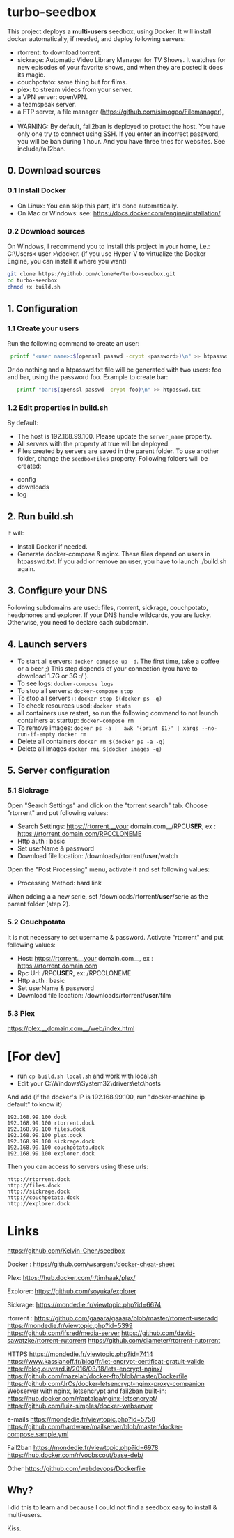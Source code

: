 # turbo-seedbox

This project deploys a **multi-users** seedbox, using Docker. It will install docker automatically, if needed, and deploy following servers:
- rtorrent: to download torrent.
- sickrage: Automatic Video Library Manager for TV Shows. It watches for new episodes of your favorite shows, and when they are posted it does its magic.
- couchpotato: same thing but for films.
- plex: to stream videos from your server.
- a VPN server: openVPN.
- a teamspeak server.
- a FTP server, a file manager (https://github.com/simogeo/Filemanager), ...
- WARNING: By default, fail2ban is deployed to protect the host. You have only one try to connect using SSH. If you enter an incorrect password, you will be ban during 1 hour. And you have three tries for websites. See include/fail2ban.


## 0. Download sources
### 0.1 Install Docker
- On Linux:
You can skip this part, it's done automatically.
- On Mac or Windows:
see: https://docs.docker.com/engine/installation/

### 0.2 Download sources
On Windows, I recommend you to install this project in your home, i.e.: C:\Users\< user >\docker. (if you use Hyper-V to virtualize the Docker Engine, you can install it where you want)
```bash
git clone https://github.com/cloneMe/turbo-seedbox.git
cd turbo-seedbox
chmod +x build.sh
```

## 1. Configuration
### 1.1 Create your users
Run the following command to create an user:
```bash
 printf "<user name>:$(openssl passwd -crypt <password>)\n" >> htpasswd.txt
```
Or do nothing and a htpasswd.txt file will be generated with two users: foo and bar, using the password foo.
Example to create bar:
```bash
   printf "bar:$(openssl passwd -crypt foo)\n" >> htpasswd.txt
```

### 1.2 Edit properties in build.sh
By default:
- The host is 192.168.99.100. Please update the `server_name` property.
- All servers with the property at true will be deployed.
- Files created by servers are saved in the parent folder. To use another folder, change the `seedboxFiles` property. Following folders will be created:
 * config
 * downloads
 * log


## 2. Run build.sh
It will:
- Install Docker if needed.
- Generate docker-compose & nginx. These files depend on users in htpasswd.txt. If you add or remove an user, you have to launch ./build.sh again.


## 3. Configure your DNS
Following subdomains are used: files, rtorrent, sickrage, couchpotato, headphones and explorer.
If your DNS handle wildcards, you are lucky.
Otherwise, you need to declare each subdomain.

## 4. Launch servers

* To start all servers: `docker-compose up -d`. The first time, take a coffee or a beer ;) This step depends of your connection (you have to download 1.7G or 3G :/ ).
* To see logs: `docker-compose logs`
* To stop all servers: `docker-compose stop`
* To stop all servers+: `docker stop $(docker ps -q)`
* To check resources used: `docker stats`
* all containers use restart, so run the following command to not launch containers at startup:
`docker-compose rm`
* To remove images: `docker ps -a |  awk '{print $1}' | xargs --no-run-if-empty docker rm`
* Delete all containers `docker rm $(docker ps -a -q)`
* Delete all images `docker rmi $(docker images -q)`

## 5. Server configuration
### 5.1 Sickrage
Open "Search Settings" and click on the "torrent search" tab.
Choose "rtorrent" and put following values:
- Search Settings: https://rtorrent.__your domain.com__/RPC**USER**, ex : https://rtorrent.domain.com/RPCCLONEME
- Http auth : basic
- Set userName & password
- Download file location: /downloads/rtorrent/**user**/watch

Open the "Post Processing" menu, activate it and set following values:
- Processing Method: hard link

When adding a a new serie, set /downloads/rtorrent/**user**/serie as the parent folder (step 2).

### 5.2 Couchpotato
It is not necessary to set username & password.
Activate "rtorrent" and put following values:
- Host: https://rtorrent.__your domain.com__, ex : https://rtorrent.domain.com
- Rpc Url: /RPC**USER**, ex: /RPCCLONEME
- Http auth : basic
- Set userName & password
- Download file location: /downloads/rtorrent/**user**/film

### 5.3 Plex
https://plex.__domain.com__/web/index.html

# [For dev]
- run  `cp build.sh local.sh` and work with local.sh
- Edit your C:\Windows\System32\drivers\etc\hosts

And add (if the docker's IP is 192.168.99.100, run "docker-machine ip default" to know it)
```
192.168.99.100 dock
192.168.99.100 rtorrent.dock
192.168.99.100 files.dock
192.168.99.100 plex.dock
192.168.99.100 sickrage.dock
192.168.99.100 couchpotato.dock
192.168.99.100 explorer.dock
```
Then you can access to servers using these urls:
```
http://rtorrent.dock
http://files.dock
http://sickrage.dock
http://couchpotato.dock
http://explorer.dock
```

# Links
https://github.com/Kelvin-Chen/seedbox

Docker : https://github.com/wsargent/docker-cheat-sheet

Plex: https://hub.docker.com/r/timhaak/plex/

Explorer: https://github.com/soyuka/explorer

Sickrage: https://mondedie.fr/viewtopic.php?id=6674

rtorrent : https://github.com/gaaara/gaaara/blob/master/rtorrent-useradd
https://mondedie.fr/viewtopic.php?id=5399
https://github.com/ifsred/media-server
https://github.com/david-sawatzke/rtorrent-rutorrent
https://github.com/diameter/rtorrent-rutorrent

HTTPS
https://mondedie.fr/viewtopic.php?id=7414
https://www.kassianoff.fr/blog/fr/let-encrypt-certificat-gratuit-valide
https://blog.ouvrard.it/2016/03/18/lets-encrypt-nginx/
https://github.com/mazelab/docker-ftp/blob/master/Dockerfile
https://github.com/JrCs/docker-letsencrypt-nginx-proxy-companion
 Webserver with nginx, letsencrypt and fail2ban built-in:
https://hub.docker.com/r/aptalca/nginx-letsencrypt/
https://github.com/luiz-simples/docker-webserver

e-mails
https://mondedie.fr/viewtopic.php?id=5750
https://github.com/hardware/mailserver/blob/master/docker-compose.sample.yml

Fail2ban
https://mondedie.fr/viewtopic.php?id=6978
https://hub.docker.com/r/voobscout/base-deb/

Other
https://github.com/webdevops/Dockerfile


## Why?
I did this to learn and because I could not find a seedbox easy to install & multi-users.

Kiss.
